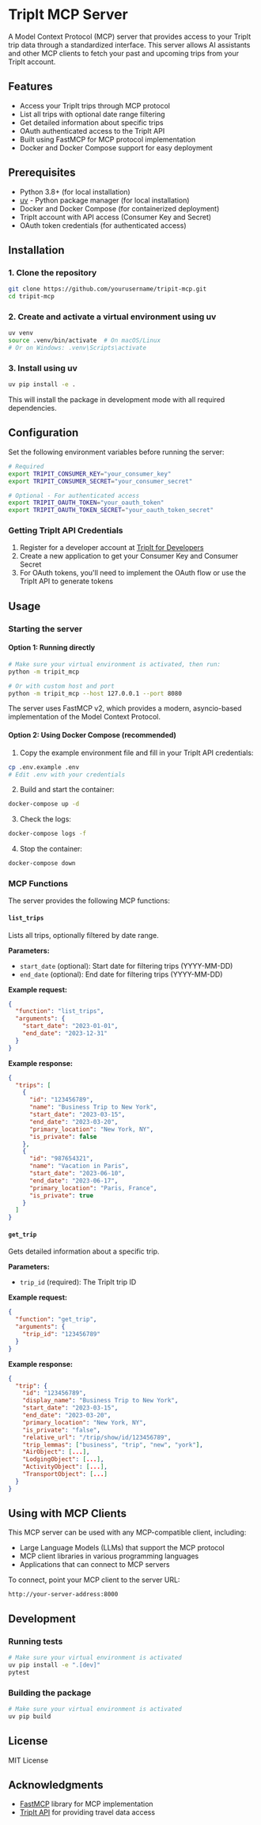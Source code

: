 # TripIt MCP Server

A Model Context Protocol (MCP) server that provides access to your TripIt trip data through a standardized interface. This server allows AI assistants and other MCP clients to fetch your past and upcoming trips from your TripIt account.

## Features

- Access your TripIt trips through MCP protocol
- List all trips with optional date range filtering
- Get detailed information about specific trips
- OAuth authenticated access to the TripIt API
- Built using FastMCP for MCP protocol implementation
- Docker and Docker Compose support for easy deployment

## Prerequisites

- Python 3.8+ (for local installation)
- [uv](https://github.com/astral-sh/uv) - Python package manager (for local installation)
- Docker and Docker Compose (for containerized deployment)
- TripIt account with API access (Consumer Key and Secret)
- OAuth token credentials (for authenticated access)

## Installation

### 1. Clone the repository

```bash
git clone https://github.com/yourusername/tripit-mcp.git
cd tripit-mcp
```

### 2. Create and activate a virtual environment using uv

```bash
uv venv
source .venv/bin/activate  # On macOS/Linux
# Or on Windows: .venv\Scripts\activate
```

### 3. Install using uv

```bash
uv pip install -e .
```

This will install the package in development mode with all required dependencies.

## Configuration

Set the following environment variables before running the server:

```bash
# Required
export TRIPIT_CONSUMER_KEY="your_consumer_key"
export TRIPIT_CONSUMER_SECRET="your_consumer_secret"

# Optional - For authenticated access
export TRIPIT_OAUTH_TOKEN="your_oauth_token"
export TRIPIT_OAUTH_TOKEN_SECRET="your_oauth_token_secret"
```

### Getting TripIt API Credentials

1. Register for a developer account at [TripIt for Developers](https://www.tripit.com/developer)
2. Create a new application to get your Consumer Key and Consumer Secret
3. For OAuth tokens, you'll need to implement the OAuth flow or use the TripIt API to generate tokens

## Usage

### Starting the server

#### Option 1: Running directly

```bash
# Make sure your virtual environment is activated, then run:
python -m tripit_mcp

# Or with custom host and port
python -m tripit_mcp --host 127.0.0.1 --port 8080
```

The server uses FastMCP v2, which provides a modern, asyncio-based implementation of the Model Context Protocol.

#### Option 2: Using Docker Compose (recommended)

1. Copy the example environment file and fill in your TripIt API credentials:
```bash
cp .env.example .env
# Edit .env with your credentials
```

2. Build and start the container:
```bash
docker-compose up -d
```

3. Check the logs:
```bash
docker-compose logs -f
```

4. Stop the container:
```bash
docker-compose down
```

### MCP Functions

The server provides the following MCP functions:

#### `list_trips`

Lists all trips, optionally filtered by date range.

**Parameters:**
- `start_date` (optional): Start date for filtering trips (YYYY-MM-DD)
- `end_date` (optional): End date for filtering trips (YYYY-MM-DD)

**Example request:**
```json
{
  "function": "list_trips",
  "arguments": {
    "start_date": "2023-01-01",
    "end_date": "2023-12-31"
  }
}
```

**Example response:**
```json
{
  "trips": [
    {
      "id": "123456789",
      "name": "Business Trip to New York",
      "start_date": "2023-03-15",
      "end_date": "2023-03-20",
      "primary_location": "New York, NY",
      "is_private": false
    },
    {
      "id": "987654321",
      "name": "Vacation in Paris",
      "start_date": "2023-06-10",
      "end_date": "2023-06-17",
      "primary_location": "Paris, France",
      "is_private": true
    }
  ]
}
```

#### `get_trip`

Gets detailed information about a specific trip.

**Parameters:**
- `trip_id` (required): The TripIt trip ID

**Example request:**
```json
{
  "function": "get_trip",
  "arguments": {
    "trip_id": "123456789"
  }
}
```

**Example response:**
```json
{
  "trip": {
    "id": "123456789",
    "display_name": "Business Trip to New York",
    "start_date": "2023-03-15",
    "end_date": "2023-03-20",
    "primary_location": "New York, NY",
    "is_private": "false",
    "relative_url": "/trip/show/id/123456789",
    "trip_lemmas": ["business", "trip", "new", "york"],
    "AirObject": [...],
    "LodgingObject": [...],
    "ActivityObject": [...],
    "TransportObject": [...]
  }
}
```

## Using with MCP Clients

This MCP server can be used with any MCP-compatible client, including:

- Large Language Models (LLMs) that support the MCP protocol
- MCP client libraries in various programming languages
- Applications that can connect to MCP servers

To connect, point your MCP client to the server URL:

```
http://your-server-address:8000
```

## Development

### Running tests

```bash
# Make sure your virtual environment is activated
uv pip install -e ".[dev]"
pytest
```

### Building the package

```bash
# Make sure your virtual environment is activated
uv pip build
```

## License

MIT License

## Acknowledgments

- [FastMCP](https://github.com/shishirkh/fast-mcp) library for MCP implementation
- [TripIt API](https://tripit.github.io/api/doc/v1/) for providing travel data access
